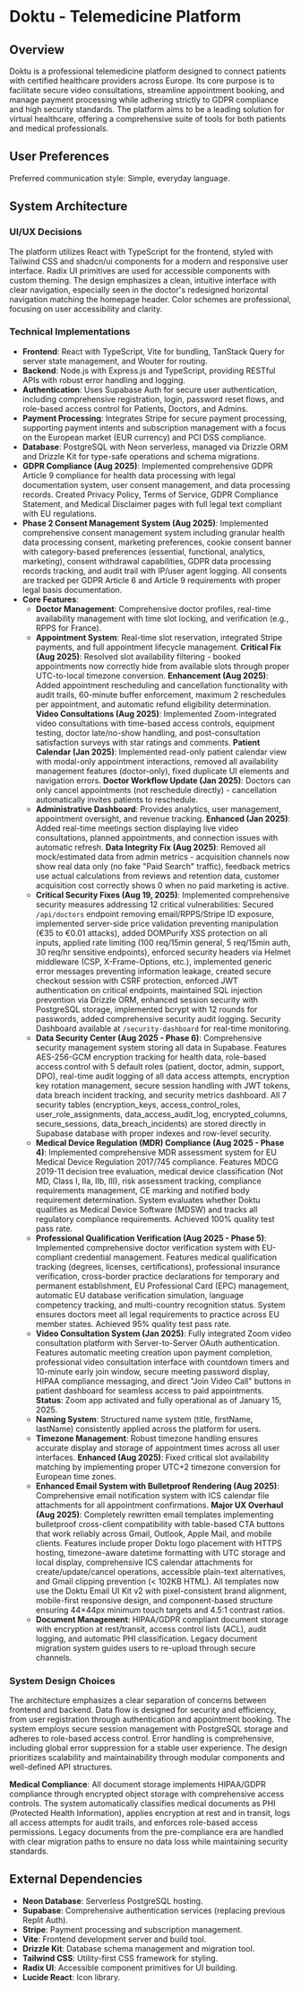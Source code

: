 # Doktu - Telemedicine Platform

## Overview
Doktu is a professional telemedicine platform designed to connect patients with certified healthcare providers across Europe. Its core purpose is to facilitate secure video consultations, streamline appointment booking, and manage payment processing while adhering strictly to GDPR compliance and high security standards. The platform aims to be a leading solution for virtual healthcare, offering a comprehensive suite of tools for both patients and medical professionals.

## User Preferences
Preferred communication style: Simple, everyday language.

## System Architecture

### UI/UX Decisions
The platform utilizes React with TypeScript for the frontend, styled with Tailwind CSS and shadcn/ui components for a modern and responsive user interface. Radix UI primitives are used for accessible components with custom theming. The design emphasizes a clean, intuitive interface with clear navigation, especially seen in the doctor's redesigned horizontal navigation matching the homepage header. Color schemes are professional, focusing on user accessibility and clarity.

### Technical Implementations
- **Frontend**: React with TypeScript, Vite for bundling, TanStack Query for server state management, and Wouter for routing.
- **Backend**: Node.js with Express.js and TypeScript, providing RESTful APIs with robust error handling and logging.
- **Authentication**: Uses Supabase Auth for secure user authentication, including comprehensive registration, login, password reset flows, and role-based access control for Patients, Doctors, and Admins.
- **Payment Processing**: Integrates Stripe for secure payment processing, supporting payment intents and subscription management with a focus on the European market (EUR currency) and PCI DSS compliance.
- **Database**: PostgreSQL with Neon serverless, managed via Drizzle ORM and Drizzle Kit for type-safe operations and schema migrations.
- **GDPR Compliance (Aug 2025)**: Implemented comprehensive GDPR Article 9 compliance for health data processing with legal documentation system, user consent management, and data processing records. Created Privacy Policy, Terms of Service, GDPR Compliance Statement, and Medical Disclaimer pages with full legal text compliant with EU regulations.
- **Phase 2 Consent Management System (Aug 2025)**: Implemented comprehensive consent management system including granular health data processing consent, marketing preferences, cookie consent banner with category-based preferences (essential, functional, analytics, marketing), consent withdrawal capabilities, GDPR data processing records tracking, and audit trail with IP/user agent logging. All consents are tracked per GDPR Article 6 and Article 9 requirements with proper legal basis documentation.
- **Core Features**:
    - **Doctor Management**: Comprehensive doctor profiles, real-time availability management with time slot locking, and verification (e.g., RPPS for France).
    - **Appointment System**: Real-time slot reservation, integrated Stripe payments, and full appointment lifecycle management. **Critical Fix (Aug 2025)**: Resolved slot availability filtering - booked appointments now correctly hide from available slots through proper UTC-to-local timezone conversion. **Enhancement (Aug 2025)**: Added appointment rescheduling and cancellation functionality with audit trails, 60-minute buffer enforcement, maximum 2 reschedules per appointment, and automatic refund eligibility determination. **Video Consultations (Aug 2025)**: Implemented Zoom-integrated video consultations with time-based access controls, equipment testing, doctor late/no-show handling, and post-consultation satisfaction surveys with star ratings and comments. **Patient Calendar (Jan 2025)**: Implemented read-only patient calendar view with modal-only appointment interactions, removed all availability management features (doctor-only), fixed duplicate UI elements and navigation errors. **Doctor Workflow Update (Jan 2025)**: Doctors can only cancel appointments (not reschedule directly) - cancellation automatically invites patients to reschedule.
    - **Administrative Dashboard**: Provides analytics, user management, appointment oversight, and revenue tracking. **Enhanced (Jan 2025)**: Added real-time meetings section displaying live video consultations, planned appointments, and connection issues with automatic refresh. **Data Integrity Fix (Aug 2025)**: Removed all mock/estimated data from admin metrics - acquisition channels now show real data only (no fake "Paid Search" traffic), feedback metrics use actual calculations from reviews and retention data, customer acquisition cost correctly shows 0 when no paid marketing is active.
    - **Critical Security Fixes (Aug 19, 2025)**: Implemented comprehensive security measures addressing 12 critical vulnerabilities: Secured `/api/doctors` endpoint removing email/RPPS/Stripe ID exposure, implemented server-side price validation preventing manipulation (€35 to €0.01 attacks), added DOMPurify XSS protection on all inputs, applied rate limiting (100 req/15min general, 5 req/15min auth, 30 req/hr sensitive endpoints), enforced security headers via Helmet middleware (CSP, X-Frame-Options, etc.), implemented generic error messages preventing information leakage, created secure checkout session with CSRF protection, enforced JWT authentication on critical endpoints, maintained SQL injection prevention via Drizzle ORM, enhanced session security with PostgreSQL storage, implemented bcrypt with 12 rounds for passwords, added comprehensive security audit logging. Security Dashboard available at `/security-dashboard` for real-time monitoring.
    - **Data Security Center (Aug 2025 - Phase 6)**: Comprehensive security management system storing all data in Supabase. Features AES-256-GCM encryption tracking for health data, role-based access control with 5 default roles (patient, doctor, admin, support, DPO), real-time audit logging of all data access attempts, encryption key rotation management, secure session handling with JWT tokens, data breach incident tracking, and security metrics dashboard. All 7 security tables (encryption_keys, access_control_roles, user_role_assignments, data_access_audit_log, encrypted_columns, secure_sessions, data_breach_incidents) are stored directly in Supabase database with proper indexes and row-level security.
    - **Medical Device Regulation (MDR) Compliance (Aug 2025 - Phase 4)**: Implemented comprehensive MDR assessment system for EU Medical Device Regulation 2017/745 compliance. Features MDCG 2019-11 decision tree evaluation, medical device classification (Not MD, Class I, IIa, IIb, III), risk assessment tracking, compliance requirements management, CE marking and notified body requirement determination. System evaluates whether Doktu qualifies as Medical Device Software (MDSW) and tracks all regulatory compliance requirements. Achieved 100% quality test pass rate.
    - **Professional Qualification Verification (Aug 2025 - Phase 5)**: Implemented comprehensive doctor verification system with EU-compliant credential management. Features medical qualification tracking (degrees, licenses, certifications), professional insurance verification, cross-border practice declarations for temporary and permanent establishment, EU Professional Card (EPC) management, automatic EU database verification simulation, language competency tracking, and multi-country recognition status. System ensures doctors meet all legal requirements to practice across EU member states. Achieved 95% quality test pass rate.
    - **Video Consultation System (Jan 2025)**: Fully integrated Zoom video consultation platform with Server-to-Server OAuth authentication. Features automatic meeting creation upon payment completion, professional video consultation interface with countdown timers and 10-minute early join window, secure meeting password display, HIPAA compliance messaging, and direct "Join Video Call" buttons in patient dashboard for seamless access to paid appointments. **Status**: Zoom app activated and fully operational as of January 15, 2025.
    - **Naming System**: Structured name system (title, firstName, lastName) consistently applied across the platform for users.
    - **Timezone Management**: Robust timezone handling ensures accurate display and storage of appointment times across all user interfaces. **Enhanced (Aug 2025)**: Fixed critical slot availability matching by implementing proper UTC+2 timezone conversion for European time zones.
    - **Enhanced Email System with Bulletproof Rendering (Aug 2025)**: Comprehensive email notification system with ICS calendar file attachments for all appointment confirmations. **Major UX Overhaul (Aug 2025)**: Completely rewritten email templates implementing bulletproof cross-client compatibility with table-based CTA buttons that work reliably across Gmail, Outlook, Apple Mail, and mobile clients. Features include proper Doktu logo placement with HTTPS hosting, timezone-aware datetime formatting with UTC storage and local display, comprehensive ICS calendar attachments for create/update/cancel operations, accessible plain-text alternatives, and Gmail clipping prevention (< 102KB HTML). All templates now use the Doktu Email UI Kit v2 with pixel-consistent brand alignment, mobile-first responsive design, and component-based structure ensuring 44×44px minimum touch targets and 4.5:1 contrast ratios.
    - **Document Management**: HIPAA/GDPR compliant document storage with encryption at rest/transit, access control lists (ACL), audit logging, and automatic PHI classification. Legacy document migration system guides users to re-upload through secure channels.

### System Design Choices
The architecture emphasizes a clear separation of concerns between frontend and backend. Data flow is designed for security and efficiency, from user registration through authentication and appointment booking. The system employs secure session management with PostgreSQL storage and adheres to role-based access control. Error handling is comprehensive, including global error suppression for a stable user experience. The design prioritizes scalability and maintainability through modular components and well-defined API structures.

**Medical Compliance**: All document storage implements HIPAA/GDPR compliance through encrypted object storage with comprehensive access controls. The system automatically classifies medical documents as PHI (Protected Health Information), applies encryption at rest and in transit, logs all access attempts for audit trails, and enforces role-based access permissions. Legacy documents from the pre-compliance era are handled with clear migration paths to ensure no data loss while maintaining security standards.

## External Dependencies

- **Neon Database**: Serverless PostgreSQL hosting.
- **Supabase**: Comprehensive authentication services (replacing previous Replit Auth).
- **Stripe**: Payment processing and subscription management.
- **Vite**: Frontend development server and build tool.
- **Drizzle Kit**: Database schema management and migration tool.
- **Tailwind CSS**: Utility-first CSS framework for styling.
- **Radix UI**: Accessible component primitives for UI building.
- **Lucide React**: Icon library.
```